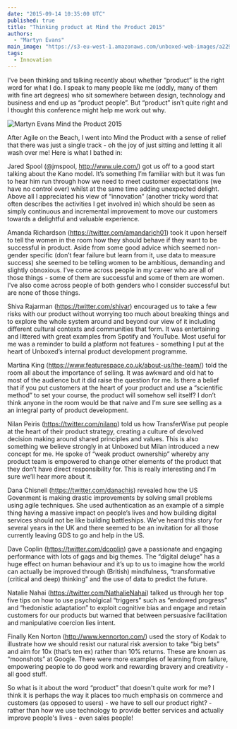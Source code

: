 ```yaml
---
date: "2015-09-14 10:35:00 UTC"
published: true
title: "Thinking product at Mind the Product 2015"
authors:
  - "Martyn Evans"
main_image: "https://s3-eu-west-1.amazonaws.com/unboxed-web-images/a229bc38fee40cd610175f2ebfc890a0.jpg"
tags:
  - Innovation
---
```


I’ve been thinking and talking recently about whether “product” is the right word for what I do. I speak to many people like me (oddly, many of them with fine art degrees) who sit somewhere between design, technology and business and end up as “product people”. But “product” isn’t quite right and I thought this conference might help me work out why.

<img src="https://s3-eu-west-1.amazonaws.com/unboxed-web-images/a229bc38fee40cd610175f2ebfc890a0.jpg" border="0" alt="Martyn Evans Mind the Product 2015">

After Agile on the Beach, I went into Mind the Product with a sense of relief that there was just a single track - oh the joy of just sitting and letting it all wash over me! Here is what I bathed in:

Jared Spool (@jmspool, http://www.uie.com/) got us off to a good start talking about the Kano model. It’s something I’m familiar with but it was fun to hear him run through how we need to meet customer expectations (we have no control over) whilst at the same time adding unexpected delight. Above all I appreciated his view of “innovation” (another tricky word that often describes the activities I get involved in) which should be seen as simply continuous and incremental improvement to move our customers towards a delightful and valuable experience.

Amanda Richardson (https://twitter.com/amandarich01) took it upon herself to tell the women in the room how they should behave if they want to be successful in product. Aside from some good advice which seemed non-gender specific (don’t fear failure but learn from it, use data to measure success) she seemed to be telling women to be ambitious, demanding and slightly obnoxious. I’ve come across people in my career who are all of those things - some of them are successful and some of them are women. I’ve also come across people of both genders who I consider successful but are none of those things.

Shiva Rajarman (https://twitter.com/shivar) encouraged us to take a few risks with our product without worrying too much about breaking things and to explore the whole system around and beyond our view of it including different cultural contexts and communities that form. It was entertaining and littered with great examples from Spotify and YouTube. Most useful for me was a reminder to build a platform not features - something I put at the heart of Unboxed’s internal product development programme.

Martina King (https://www.featurespace.co.uk/about-us/the-team/) told the room all about the importance of selling. It was awkward and old hat to most of the audience but it did raise the question for me. Is there a belief that if you put customers at the heart of your product and use a “scientific method” to set your course, the product will somehow sell itself? I don’t think anyone in the room would be that naive and I’m sure see selling as a an integral party of product development.

Nilan Peiris (https://twitter.com/nilanp) told us how TransferWise put people at the heart of their product strategy, creating a culture of devolved decision making around shared principles and values. This is also something we believe strongly in at Unboxed but Milan introduced a new concept for me. He spoke of “weak product ownership” whereby any product team is empowered to change other elements of the product that they don’t have direct responsibility for. This is really interesting and I’m sure we’ll hear more about it.

Dana Chisnell (https://twitter.com/danachis) revealed how the US Govenment is making drastic improvements by solving small problems using agile techniques. She used authentication as an example of a simple thing having a massive impact on people’s lives and how building digital services should not be like building battleships. We’ve heard this story for several years in the UK and there seemed to be an invitation for all those currently leaving GDS to go and help in the US.

Dave Coplin (https://twitter.com/dcoplin) gave a passionate and engaging performance with lots of gags and big themes. The “digital deluge” has a huge effect on human behaviour and it’s up to us to imagine how the world can actually be improved through (British) mindfulness, “transformative (critical and deep) thinking” and the use of data to predict the future.

Natalie Nahai (https://twitter.com/NathalieNahai) talked us through her top five tips on how to use psycholgical “triggers” such as “endowed progress” and “hedonistic adaptation” to exploit cognitive bias and engage and retain customers for our products but warned that between persuasive facilitation and manipulative coercion lies intent.

Finally Ken Norton (http://www.kennorton.com/) used the story of Kodak to illustrate how we should resist our natural risk aversion to take “big bets” and aim for 10x (that’s ten ex) rather than 10% returns. These are known as “moonshots” at Google. There were more examples of learning from failure, empowering people to do good work and rewarding bravery and creativity - all good stuff.

So what is it about the word “product” that doesn't quite work for me? I think it is perhaps the way it places too much emphasis on commerce and customers (as opposed to users) - we have to sell our product right? - rather than how we use technology to provide better services and actually improve people's lives - even sales people!

